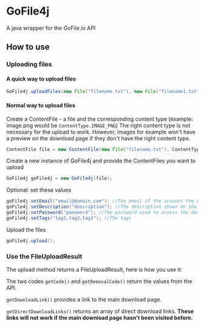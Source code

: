 # GoFile4j
A java wrapper for the GoFile.io API

## How to use

### Uploading files

#### A quick way to upload files
```java
GoFile4j.uploadFiles(new File("filename.txt"), new File("filename1.txt"));
```

#### Normal way to upload files
Create a ContentFile - a file and the corresponding content type (example: image.png would be ```ContentType.IMAGE_PNG```)
The right content type is not necessary for the upload to work. However, images for example won't have a preview on the download page if they don't have the right content type.
```java
ContentFile file = new ContentFile(new File("filename.txt"), ContentType.TEXT_PLAIN);
```
Create a new instance of GoFile4j and provide the ContentFiles you want to upload
```java
GoFile4j goFile4j = new GoFile4j(file);
```
Optional: set these values
```java
goFile4j.setEmail("email@domain.com"); //The email of the account the upload should be associated with (= manage uploads)
goFile4j.setDescription("description"); //The description shown on the download page
goFile4j.setPassword("password"); //The password used to access the download page
goFile4j.setTags("tag1,tag2,tag3"); //The tags
```
Upload the files
```java
goFile4j.upload();
```

### Use the FileUploadResult
The upload method returns a FileUploadResult, here is how you use it:

The two codes ```getCode()``` and ```getRemovalCode()``` return the values from the API.

```getDownloadLink()``` provides a link to the main download page.

```getDirectDownloadLinks()``` returns an array of direct download links. **These links will not work if the main download page hasn't been visited before.**

